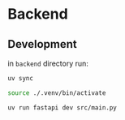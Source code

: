 # Backend

## Development

in `backend` directory run:

```bash
uv sync

source ./.venv/bin/activate

uv run fastapi dev src/main.py
```